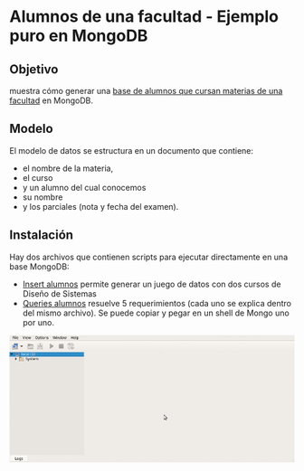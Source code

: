 # Alumnos de una facultad - Ejemplo puro en MongoDB

## Objetivo
muestra cómo generar una [base de alumnos que cursan materias de una facultad](https://github.com/uqbar-project/eg-alumnos-mongodb/wiki/Enunciado-Alumnos) en MongoDB.

## Modelo
El modelo de datos se estructura en un documento que contiene: 

* el nombre de la materia, 
* el curso 
* y un alumno del cual conocemos 
 * su nombre 
 * y los parciales (nota y fecha del examen).
 
## Instalación
Hay dos archivos que contienen scripts para ejecutar directamente en una base MongoDB:

* [Insert alumnos](scripts/01_insert.js) permite generar un juego de datos con dos cursos de Diseño de Sistemas
* [Queries alumnos](scripts/02_queries.js) resuelve 5 requerimientos (cada uno se explica dentro del mismo archivo). Se puede copiar y pegar en un shell de Mongo uno por uno.

![video](video/demo.gif)
